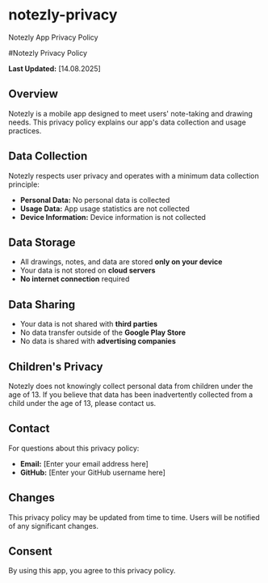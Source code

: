 # notezly-privacy
Notezly App Privacy Policy

#Notezly Privacy Policy

**Last Updated:** [14.08.2025]

## Overview
Notezly is a mobile app designed to meet users' note-taking and drawing needs. This privacy policy explains our app's data collection and usage practices.

## Data Collection
Notezly respects user privacy and operates with a minimum data collection principle:

- **Personal Data:** No personal data is collected
- **Usage Data:** App usage statistics are not collected
- **Device Information:** Device information is not collected

## Data Storage
- All drawings, notes, and data are stored **only on your device**
- Your data is not stored on **cloud servers**
- **No internet connection** required

## Data Sharing
- Your data is not shared with **third parties**
- No data transfer outside of the **Google Play Store**
- No data is shared with **advertising companies**

## Children's Privacy
Notezly does not knowingly collect personal data from children under the age of 13. If you believe that data has been inadvertently collected from a child under the age of 13, please contact us.

## Contact
For questions about this privacy policy:
- **Email:** [Enter your email address here]
- **GitHub:** [Enter your GitHub username here]

## Changes
This privacy policy may be updated from time to time. Users will be notified of any significant changes.

## Consent
By using this app, you agree to this privacy policy.
